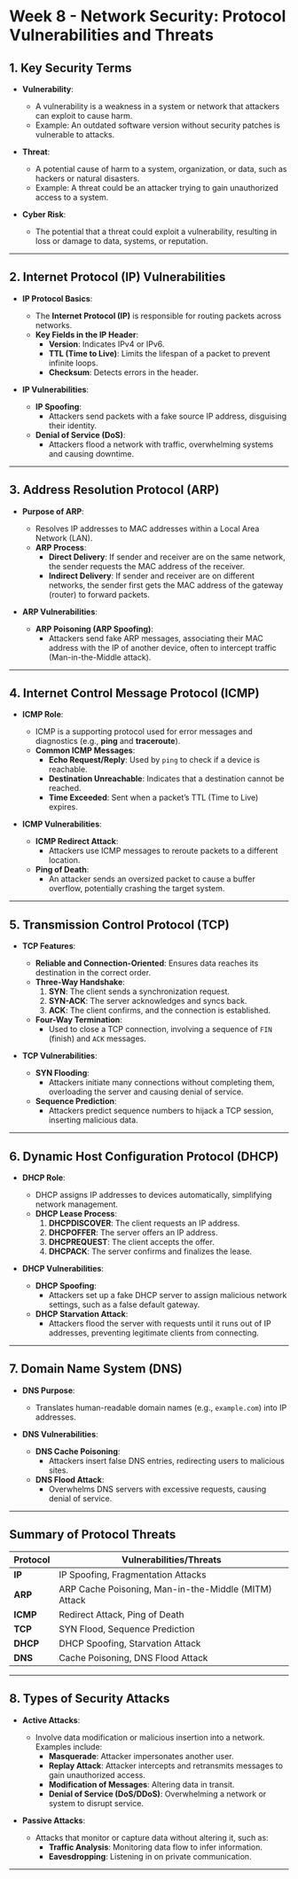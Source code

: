 # Week 8 - Network Security: Protocol Vulnerabilities and Threats

## 1. Key Security Terms
- **Vulnerability**:
  - A vulnerability is a weakness in a system or network that attackers can exploit to cause harm.
  - Example: An outdated software version without security patches is vulnerable to attacks.

- **Threat**:
  - A potential cause of harm to a system, organization, or data, such as hackers or natural disasters.
  - Example: A threat could be an attacker trying to gain unauthorized access to a system.

- **Cyber Risk**:
  - The potential that a threat could exploit a vulnerability, resulting in loss or damage to data, systems, or reputation.

---

## 2. Internet Protocol (IP) Vulnerabilities
- **IP Protocol Basics**:
  - The **Internet Protocol (IP)** is responsible for routing packets across networks.
  - **Key Fields in the IP Header**:
    - **Version**: Indicates IPv4 or IPv6.
    - **TTL (Time to Live)**: Limits the lifespan of a packet to prevent infinite loops.
    - **Checksum**: Detects errors in the header.

- **IP Vulnerabilities**:
  - **IP Spoofing**:
    - Attackers send packets with a fake source IP address, disguising their identity.
  - **Denial of Service (DoS)**:
    - Attackers flood a network with traffic, overwhelming systems and causing downtime.

---

## 3. Address Resolution Protocol (ARP)
- **Purpose of ARP**:
  - Resolves IP addresses to MAC addresses within a Local Area Network (LAN).
  - **ARP Process**:
    - **Direct Delivery**: If sender and receiver are on the same network, the sender requests the MAC address of the receiver.
    - **Indirect Delivery**: If sender and receiver are on different networks, the sender first gets the MAC address of the gateway (router) to forward packets.

- **ARP Vulnerabilities**:
  - **ARP Poisoning (ARP Spoofing)**:
    - Attackers send fake ARP messages, associating their MAC address with the IP of another device, often to intercept traffic (Man-in-the-Middle attack).

---

## 4. Internet Control Message Protocol (ICMP)
- **ICMP Role**:
  - ICMP is a supporting protocol used for error messages and diagnostics (e.g., **ping** and **traceroute**).
  - **Common ICMP Messages**:
    - **Echo Request/Reply**: Used by `ping` to check if a device is reachable.
    - **Destination Unreachable**: Indicates that a destination cannot be reached.
    - **Time Exceeded**: Sent when a packet’s TTL (Time to Live) expires.

- **ICMP Vulnerabilities**:
  - **ICMP Redirect Attack**:
    - Attackers use ICMP messages to reroute packets to a different location.
  - **Ping of Death**:
    - An attacker sends an oversized packet to cause a buffer overflow, potentially crashing the target system.

---

## 5. Transmission Control Protocol (TCP)
- **TCP Features**:
  - **Reliable and Connection-Oriented**: Ensures data reaches its destination in the correct order.
  - **Three-Way Handshake**:
    1. **SYN**: The client sends a synchronization request.
    2. **SYN-ACK**: The server acknowledges and syncs back.
    3. **ACK**: The client confirms, and the connection is established.
  - **Four-Way Termination**:
    - Used to close a TCP connection, involving a sequence of `FIN` (finish) and `ACK` messages.

- **TCP Vulnerabilities**:
  - **SYN Flooding**:
    - Attackers initiate many connections without completing them, overloading the server and causing denial of service.
  - **Sequence Prediction**:
    - Attackers predict sequence numbers to hijack a TCP session, inserting malicious data.

---

## 6. Dynamic Host Configuration Protocol (DHCP)
- **DHCP Role**:
  - DHCP assigns IP addresses to devices automatically, simplifying network management.
  - **DHCP Lease Process**:
    1. **DHCPDISCOVER**: The client requests an IP address.
    2. **DHCPOFFER**: The server offers an IP address.
    3. **DHCPREQUEST**: The client accepts the offer.
    4. **DHCPACK**: The server confirms and finalizes the lease.

- **DHCP Vulnerabilities**:
  - **DHCP Spoofing**:
    - Attackers set up a fake DHCP server to assign malicious network settings, such as a false default gateway.
  - **DHCP Starvation Attack**:
    - Attackers flood the server with requests until it runs out of IP addresses, preventing legitimate clients from connecting.

---

## 7. Domain Name System (DNS)
- **DNS Purpose**:
  - Translates human-readable domain names (e.g., `example.com`) into IP addresses.

- **DNS Vulnerabilities**:
  - **DNS Cache Poisoning**:
    - Attackers insert false DNS entries, redirecting users to malicious sites.
  - **DNS Flood Attack**:
    - Overwhelms DNS servers with excessive requests, causing denial of service.

---

## Summary of Protocol Threats
| **Protocol** | **Vulnerabilities/Threats**                          |
|--------------|------------------------------------------------------|
| **IP**       | IP Spoofing, Fragmentation Attacks                   |
| **ARP**      | ARP Cache Poisoning, Man-in-the-Middle (MITM) Attack |
| **ICMP**     | Redirect Attack, Ping of Death                       |
| **TCP**      | SYN Flood, Sequence Prediction                       |
| **DHCP**     | DHCP Spoofing, Starvation Attack                     |
| **DNS**      | Cache Poisoning, DNS Flood Attack                    |

---

## 8. Types of Security Attacks
- **Active Attacks**:
  - Involve data modification or malicious insertion into a network. Examples include:
    - **Masquerade**: Attacker impersonates another user.
    - **Replay Attack**: Attacker intercepts and retransmits messages to gain unauthorized access.
    - **Modification of Messages**: Altering data in transit.
    - **Denial of Service (DoS/DDoS)**: Overwhelming a network or system to disrupt service.

- **Passive Attacks**:
  - Attacks that monitor or capture data without altering it, such as:
    - **Traffic Analysis**: Monitoring data flow to infer information.
    - **Eavesdropping**: Listening in on private communication.

---
